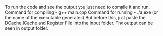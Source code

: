To run the code and see the output you just need to compile it and run.
Command for compiling - g++ main.cpp
Command for running - ./a.exe (or the name of the executable generated)
But before this, just paste the DCache,ICache and Register File into the input folder.
The output can be seen in output folder.